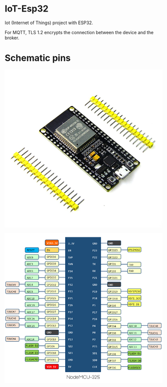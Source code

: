 # IoT-Esp32
Iot (Internet of Things) project with ESP32. 

For MQTT, TLS 1.2 encrypts the connection between the device and the broker.

# Schematic pins

![Esp-wroom-32](imgs/HTB1zNWcRVXXXXaPXXXXq6xXFXXX7.jpg)

![Esp-wroom-32](imgs/img04_conhecendo_o_nodemcu-32s_esp32_esp-32_wifi_bluetooth_esp8266_arduino_iot_esp-wroom-32.png)
